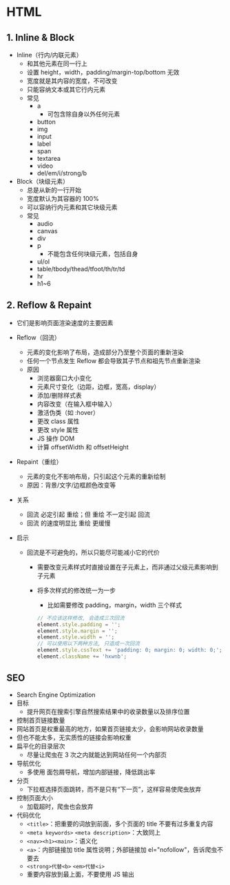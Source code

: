 # HTML

## 1. Inline & Block

- Inline（行内/内联元素）
  - 和其他元素在同一行上
  - 设置 height，width，padding/margin-top/bottom 无效
  - 宽度就是其内容的宽度，不可改变
  - 只能容纳文本或其它行内元素
  - 常见
    - a
      - 可包含除自身以外任何元素
    - button
    - img
    - input
    - label
    - span
    - textarea
    - video
    - del/em/i/strong/b
- Block（块级元素）
  - 总是从新的一行开始
  - 宽度默认为其容器的 100%
  - 可以容纳行内元素和其它块级元素
  - 常见
    - audio
    - canvas
    - div
    - p
      - 不能包含任何块级元素，包括自身
    - ul/ol
    - table/tbody/thead/tfoot/th/tr/td
    - hr
    - h1~6

## 2. Reflow & Repaint

- 它们是影响页面渲染速度的主要因素

- Reflow（回流）

  - 元素的变化影响了布局，造成部分乃至整个页面的重新渲染
  - 任何一个节点发生 Reflow 都会导致其子节点和祖先节点重新渲染
  - 原因
    - 浏览器窗口大小变化
    - 元素尺寸变化（边距，边框，宽高，display）
    - 添加/删除样式表
    - 内容改变（在输入框中输入）
    - 激活伪类（如 :hover）
    - 更改 class 属性
    - 更改 style 属性
    - JS 操作 DOM
    - 计算 offsetWidth 和 offsetHeight

- Repaint（重绘）

  - 元素的变化不影响布局，只引起这个元素的重新绘制
  - 原因：背景/文字/边框颜色改变等

- 关系

  - 回流 必定引起 重绘；但 重绘 不一定引起 回流
  - 回流 的速度明显比 重绘 更缓慢

- 启示

  - 回流是不可避免的，所以只能尽可能减小它的代价

    - 需要改变元素样式时直接设置在子元素上，而非通过父级元素影响到子元素

    - 将多次样式的修改统一为一步

      - 比如需要修改 padding，margin，width 三个样式

      ```js
      // 不应该这样修改, 会造成三次回流
      element.style.padding = '';
      element.style.margin = '';
      element.style.width = '';
      // 可以使用以下两种方法, 只造成一次回流
      element.style.cssText += 'padding: 0; margin: 0; width: 0;';
      element.className += 'hxwnb';
      ```


## SEO

- Search Engine Optimization
- 目标
  - 提升网页在搜索引擎自然搜索结果中的收录数量以及排序位置
-  控制首页链接数量
  - 网站首页是权重最高的地方，如果首页链接太少，会影响网站收录数量
  - 但也不能太多，无实质性的链接会影响权重
- 扁平化的目录层次
  - 尽量让爬虫在 3 次之内就能达到网站任何一个内部页
- 导航优化
  - 多使用 面包屑导航，增加内部链接，降低跳出率
- 分页
  - 下拉框选择页面跳转，而不是只有“下一页”，这样容易使爬虫放弃
- 控制页面大小
  - 加载超时，爬虫也会放弃
- 代码优化
  - `<title>`：把重要的词放到前面，多个页面的 title 不要有过多重复内容
  - `<meta keywords>` `<meta description>`：大致同上
  - `<nav><h1><main>`：语义化
  - `<a>`：内部链接加 title 属性说明；外部链接加 el="nofollow"，告诉爬虫不要去
  - `<strong>代替<b>` `<em>代替<i>`
  - 重要内容放到最上面，不要使用 JS 输出